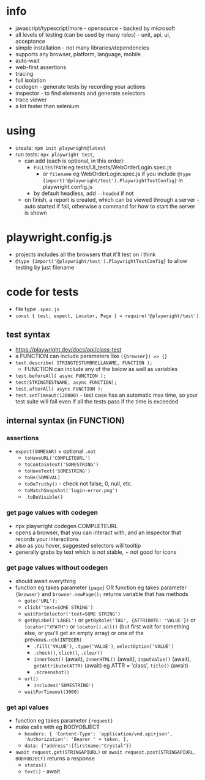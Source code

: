 # info
* javascript/typescript/more - opensource - backed by microsoft
* all levels of testing (can be used by many roles) - unit, api, ui, acceptance
* simple installation - not many libraries/dependencies
* supports any browser, platform, language, mobile
* auto-wait
* web-first assertions
* tracing
* full isolation
* codegen - generate tests by recording your actions
* inspector - to find elements and generate selectors
* trace viewer
* a lot faster than selenium
# using
* create: `npm init playwright@latest`
* run tests: `npx playwright test`, 
  * can add (each is optional, in this order):
    * `FULLTESTPATH` eg tests/UI_tests/WebOrderLogin.spec.js
      * or `filename` eg WebOrderLogin.spec.js if you include `@type {import('@playwright/test').PlaywrightTestConfig}` in playwright.config.js
    * by default headless, add `--headed` if not
  * on finish, a report is created, which can be viewed through a server - auto started if fail, otherwise a command for how to start the server is shown
# playwright.config.js
* projects includes all the browsers that it'll test on i think
* `@type {import('@playwright/test').PlaywrightTestConfig}` to allow testing by just filename
# code for tests
* file type `.spec.js`
* `const { test, expect, Locator, Page } = require('@playwright/test')`
## test syntax
* https://playwright.dev/docs/api/class-test
* a FUNCTION can include parameters like `({browser}) => {}`
* `test.describe( STRINGTESTUMBRELLANAME, FUNCTION );`
  * FUNCTION can include any of the below as well as variables
* `test.beforeAll( async FUNCTION );`
* `test(STRINGTESTNAME, async FUNCTION);`
* `test.afterAll( async FUNCTION );`
* `test.setTimeout(120000)` - test case has an automatic max time, so your test suite will fail even if all the tests pass if the time is exceeded
## internal syntax (in FUNCTION)

### assertions
* `expect(SOMEVAR)` + optional `.not`
  * `toHaveURL('COMPLETEURL')`
  * `toContainText('SOMESTRING')`
  * `toHaveText('SOMESTRING')`
  * `toBe(SOMEVAL)`
  * `toBeTruthy()` - check not false, 0, null, etc.
  * `toMatchSnapshot('login-error.png')`
  * `.toBeVisible()`
### get page values with codegen
* npx playwright codegen COMPLETEURL
* opens a browser, that you can interact with, and an inspector that records your interactions
* also as you hover, suggested selectors will tooltip
* generally grabs by text which is not stable, + not good for icons
### get page values without codegen
* should await everything
* function eg takes parameter `{page}` OR function eg takes parameter `{browser}` and `browser.newPage();` returns variable that has methods
  * `goto('URL');`
  * `click('text=SOME STRING')`
  * `waitForSelector('text=SOME STRING')`
  * `getByLabel('LABEL')` or  `getByRole('TAG', {ATTRIBUTE: 'VALUE'})` or `locator("XPATH")` or `locator().all()` (but first wait for something else, or you'll get an empty array) or one of the previous`.nth(INTEGER)`
    * `.fill('VALUE')`, `.type('VALUE')`, `selectOption('VALUE')`
    * `.check()`, `click()`, `.clear()`
    * `innerText()` (await), `innerHTML()` (await), `inputValue()` (await), `getAttribute(ATTR)` (await) eg ATTR = 'class', `title()` (await)
    * `.screenshot()`
  * `url()`
    * `includes('SOMESTRING')`
  * `waitForTimeout(3000)`
### get api values
* function eg takes parameter `{request}`
* make calls with eg BODYOBJECT
  * `headers: { 'Content-Type': 'application/vnd.api+json', 'Authorization': 'Bearer ' + token, },`
  * `data: {"address":{firstname:"Crystal"}}`
* `await request.get(STRINGAPIURL)` or `await request.post(STRINGAPIURL, BODYOBJECT)` returns a response
  * `status()`
  * `text()` - await
